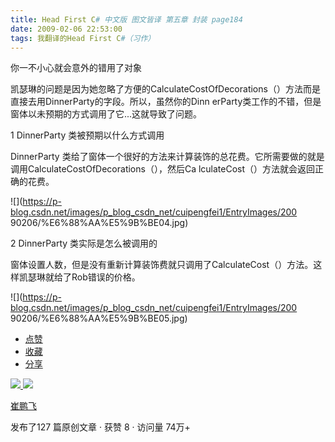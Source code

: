 ```yaml
---
title: Head First C# 中文版 图文皆译 第五章 封装 page184
date: 2009-02-06 22:53:00
tags: 我翻译的Head First C#（习作）
---
```

你一不小心就会意外的错用了对象

凯瑟琳的问题是因为她忽略了方便的CalculateCostOfDecorations（）方法而是直接去用DinnerParty的字段。所以，虽然你的Dinn
erParty类工作的不错，但是窗体以未预期的方式调用了它...这就导致了问题。

1 DinnerParty  类被预期以什么方式调用

DinnerParty  类给了窗体一个很好的方法来计算装饰的总花费。它所需要做的就是调用CalculateCostOfDecorations（），然后Ca
lculateCost（）方法就会返回正确的花费。

![](https://p-blog.csdn.net/images/p_blog_csdn_net/cuipengfei1/EntryImages/200
90206/%E6%88%AA%E5%9B%BE04.jpg)

2 DinnerParty  类实际是怎么被调用的

窗体设置人数，但是没有重新计算装饰费就只调用了CalculateCost（）方法。这样凯瑟琳就给了Rob错误的价格。

![](https://p-blog.csdn.net/images/p_blog_csdn_net/cuipengfei1/EntryImages/200
90206/%E6%88%AA%E5%9B%BE05.jpg)

  * [ 点赞  ](javascript:;)
  * [ 收藏  ](javascript:;)
  * [ 分享 ](javascript:;)

[ ![](https://profile.csdnimg.cn/5/2/5/3_cuipengfei1)
![](https://g.csdnimg.cn/static/user-reg-year/1x/11.png)
](https://blog.csdn.net/cuipengfei1)

[ 崔鹏飞 ](https://blog.csdn.net/cuipengfei1)

发布了127 篇原创文章  ·  获赞 8  ·  访问量 74万+

